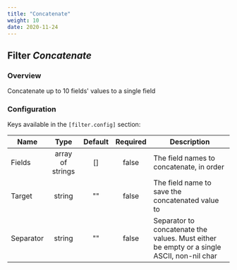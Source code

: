 ```yaml
---
title: "Concatenate"
weight: 10
date: 2020-11-24
---
```

## Filter *Concatenate*

### Overview
Concatenate up to 10 fields' values to a single field

### Configuration

Keys available in the `[filter.config]` section:

|Name|Type|Default|Required|Description|
|----|:--:|:-----:|:------:|-----------|
| Fields| array of strings| []| false| The field names to concatenate, in order|
| Target| string| ""| false| The field name to save the concatenated value to|
| Separator| string| ""| false| Separator to concatenate the values. Must either be empty or a single ASCII, non-nil char|

